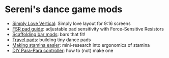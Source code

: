 # Sereni's dance game mods

* [Simply Love Vertical](https://github.com/Sereni/Simply-Love-SM5-Vertical): Simply love layout for 9:16 screens
* [FSR pad guide](https://sereni.github.io/fsr-pad-guide/): adjustable pad sensitivity with Force-Sensitive Resistors
* [Scaffolding bar mods](https://sereni.github.io/bar-mods/): bars that fit! 
* [Travel pads](https://sereni.github.io/travel-pads/): building tiny dance pads
* [Making stamina easier](https://sereni.github.io/stamina/): mini-research into ergonomics of stamina
* [DIY Para-Para controller](https://sereni.github.io/tof-para-controller/): how to (not) make one
